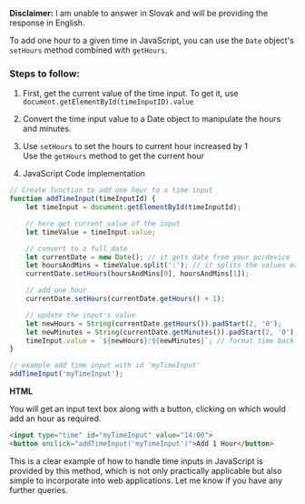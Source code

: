 **Disclaimer:** I am unable to answer in Slovak and will be providing the response in English.

To add one hour to a given time in JavaScript, you can use the `Date` object's `setHours` method combined with `getHours`.

### Steps to follow:

1.  First, get the current value of the time input. To get it, use `document.getElementById(timeInputID).value`

2.  Convert the time input value to a Date object to manipulate the hours and minutes.

3.  Use `setHours` to set the hours to current hour increased by 1\
    Use the `getHours` method to get the current hour

4.  JavaScript Code implementation

```js
// Create function to add one hour to a time input
function addTimeInput(timeInputId) {
    let timeInput = document.getElementById(timeInputId);

    // here get current value of the input
    let timeValue = timeInput.value;

    // convert to a full date 
    let currentDate = new Date(); // it gets date from your pc/device
    let hoursAndMins = timeValue.split(':'); // it splits the values each part before : after
    currentDate.setHours(hoursAndMins[0], hoursAndMins[1]);

    // add one hour
    currentDate.setHours(currentDate.getHours() + 1);

    // update the input's value
    let newHours = String(currentDate.getHours()).padStart(2, '0');
    let newMinutes = String(currentDate.getMinutes()).padStart(2, '0');
    timeInput.value = `${newHours}:${newMinutes}`; // format time back to HH:MM
}

// example add time input with id 'myTimeInput'
addTimeInput('myTimeInput');

```

**HTML**

You will get an input text box along with a button, clicking on which would add an hour as required.

```html
<input type="time" id="myTimeInput" value="14:00">
<button onclick="addTimeInput('myTimeInput')">Add 1 Hour</button>
```

This is a clear example of how to handle time inputs in JavaScript is provided by this method, which is not only practically applicable but also simple to incorporate into web applications. Let me know if you have any further queries.
